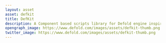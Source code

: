 ```yaml
---
layout: asset
asset: defkit
title: DefKit
description: A Component based scripts library for Defold engine inspired by the Game Maker studio visual scripting.
opengraph_image: https://www.defold.com/images/assets/defkit-thumb.png
twitter_image: https://www.defold.com/images/assets/defkit-thumb.png
---
```

